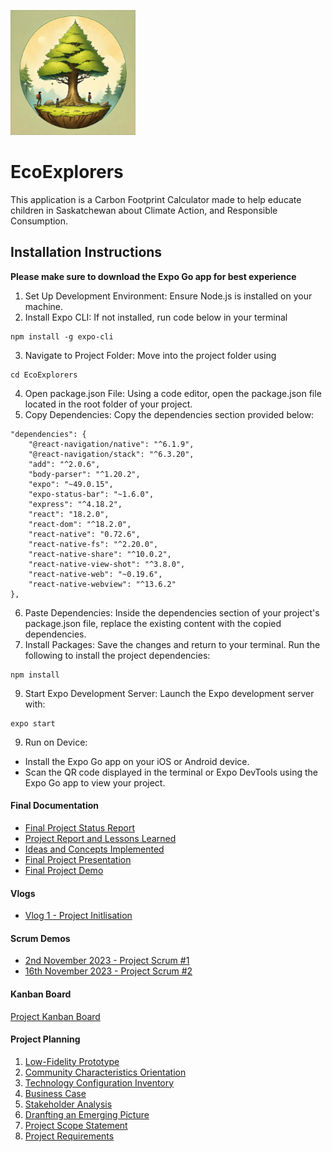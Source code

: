 <p align="left">
  <img src="https://github.com/SuperGawp/EcoExplorers/blob/main/ExoExplorers/assets/EcoExplorersLogo.png" width="200" height="200" alt="Image Alt Text">
</p>

# EcoExplorers

This application is a Carbon Footprint Calculator made to help educate children in Saskatchewan about Climate Action, and Responsible Consumption.

## Installation Instructions 
**Please make sure to download the Expo Go app for best experience**
1. Set Up Development Environment: Ensure Node.js is installed on your machine.
2. Install Expo CLI: If not installed, run code below in your terminal 
```
npm install -g expo-cli
``` 
3. Navigate to Project Folder: Move into the project folder using
```
cd EcoExplorers
```
4. Open package.json File: Using a code editor, open the package.json file located in the root folder of your project.
5. Copy Dependencies: Copy the dependencies section provided below:
```
"dependencies": {
    "@react-navigation/native": "^6.1.9",
    "@react-navigation/stack": "^6.3.20",
    "add": "^2.0.6",
    "body-parser": "^1.20.2",
    "expo": "~49.0.15",
    "expo-status-bar": "~1.6.0",
    "express": "^4.18.2",
    "react": "18.2.0",
    "react-dom": "^18.2.0",
    "react-native": "0.72.6",
    "react-native-fs": "^2.20.0",
    "react-native-share": "^10.0.2",
    "react-native-view-shot": "^3.8.0",
    "react-native-web": "~0.19.6",
    "react-native-webview": "^13.6.2"
},

```
6. Paste Dependencies: Inside the dependencies section of your project's package.json file, replace the existing content with the copied dependencies.
7. Install Packages: Save the changes and return to your terminal. Run the following to install the project dependencies:
```
npm install
```
9. Start Expo Development Server: Launch the Expo development server with:
```
expo start
```
9. Run on Device:
- Install the Expo Go app on your iOS or Android device.
- Scan the QR code displayed in the terminal or Expo DevTools using the Expo Go app to view your project.


#### Final Documentation
- [Final Project Status Report](https://github.com/SuperGawp/EcoExplorers/blob/main/Final%20Documentation/Final%20Project%20Status%20Report.pdf)
- [Project Report and Lessons Learned](https://github.com/SuperGawp/EcoExplorers/blob/main/Final%20Documentation/Project%20report%20and%20Lessons%20Learned.pdf)
- [Ideas and Concepts Implemented](https://github.com/SuperGawp/EcoExplorers/blob/main/Final%20Documentation/Ideas%20and%20Concepts%20Implemented.pdf)
- [Final Project Presentation](https://docs.google.com/presentation/d/1sYC9zntLXpP6wO_x_G1EnviWSUEDBW_5frbf8BAVxHI/edit?usp=sharing)
- [Final Project Demo](https://youtu.be/nxofuAlOMoI)

#### Vlogs
- [Vlog 1 - Project Initlisation](https://www.youtube.com/watch?v=XyxfO-jpmmw)

#### Scrum Demos
- [2nd November 2023 - Project Scrum #1](https://www.youtube.com/shorts/pR9ObC7WmAY)
- [16th November 2023 - Project Scrum #2](https://www.youtube.com/watch?v=T1Zh4VQspME)

#### Kanban Board 
[Project Kanban Board](https://github.com/users/SuperGawp/projects/2)

#### Project Planning
1. [Low-Fidelity Prototype](https://github.com/SuperGawp/EcoExplorers/blob/main/Documentation/PDF/LOW-FI%20Prototype.pdf) 
2. [Community Characteristics Orientation](https://github.com/SuperGawp/EcoExplorers/blob/main/Documentation/PDF/Community%20characteristics%20orientation.pdf)
3. [Technology Configuration Inventory](https://github.com/SuperGawp/EcoExplorers/blob/main/Documentation/PDF/Technology%20configuration%20inventory.pdf)
4. [Business Case](https://github.com/SuperGawp/EcoExplorers/blob/main/Documentation/PDF/Business%20Case.pdf)
5. [Stakeholder Analysis](https://github.com/SuperGawp/EcoExplorers/blob/main/Documentation/PDF/Stakeholder%20Analysis.pdf)
6. [Dranfting an Emerging Picture](https://github.com/SuperGawp/EcoExplorers/blob/main/Documentation/PDF/Drafting%20an%20emerging%20picture.pdf)
7. [Project Scope Statement](https://github.com/SuperGawp/EcoExplorers/blob/main/Documentation/PDF/Project%20Scope%20Statement.pdf)
8. [Project Requirements](https://github.com/SuperGawp/EcoExplorers/blob/main/Documentation/PDF/Project%20Requirements.pdf)
